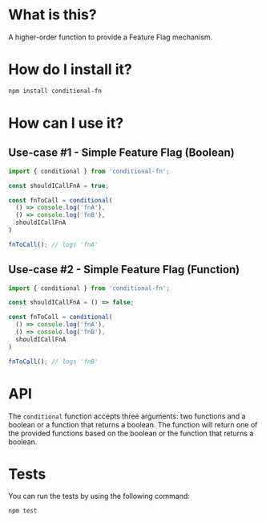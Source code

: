# What is this?

A higher-order function to provide a Feature Flag mechanism.

# How do I install it?

```bash
npm install conditional-fn
```

# How can I use it?

## Use-case #1 - Simple Feature Flag (Boolean)

```javascript
import { conditional } from 'conditional-fn';

const shouldICallFnA = true;

const fnToCall = conditional(
  () => console.log('fnA'),
  () => console.log('fnB'),
  shouldICallFnA
)

fnToCall(); // logs 'fnA'
```

## Use-case #2 - Simple Feature Flag (Function)

```javascript
import { conditional } from 'conditional-fn';

const shouldICallFnA = () => false;

const fnToCall = conditional(
  () => console.log('fnA'),
  () => console.log('fnB'),
  shouldICallFnA
)

fnToCall(); // logs 'fnB'
```
# API

The `conditional` function accepts three arguments: two functions and a boolean or a function that returns a boolean. The function will return one of the provided functions based on the boolean or the function that returns a boolean.

# Tests

You can run the tests by using the following command:

```bash
npm test
```